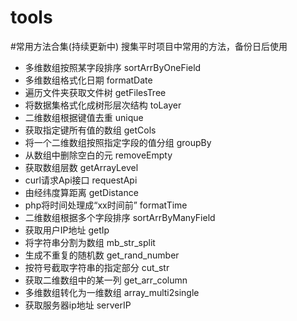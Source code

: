 # tools
#常用方法合集(持续更新中)
搜集平时项目中常用的方法，备份日后使用
* 多维数组按照某字段排序  sortArrByOneField  
* 多维数组格式化日期  formatDate 
* 遍历文件夹获取文件树  getFilesTree 
* 将数据集格式化成树形层次结构  toLayer 
* 二维数组根据键值去重  unique 
* 获取指定键所有值的数组  getCols 
* 将一个二维数组按照指定字段的值分组  groupBy 
* 从数组中删除空白的元 removeEmpty 
* 获取数组层数  getArrayLevel 
* curl请求Api接口  requestApi 
* 由经纬度算距离  getDistance 
* php将时间处理成“xx时间前”  formatTime 
* 二维数组根据多个字段排序 sortArrByManyField
* 获取用户IP地址 getIp
* 将字符串分割为数组 mb_str_split
* 生成不重复的随机数 get_rand_number
* 按符号截取字符串的指定部分 cut_str
* 获取二维数组中的某一列 get_arr_column
* 多维数组转化为一维数组 array_multi2single
* 获取服务器ip地址 serverIP